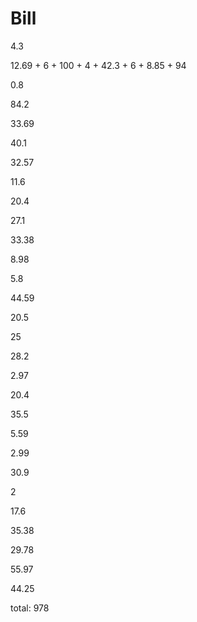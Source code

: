# Bill
4.3

12.69 + 6 + 100 + 4 + 42.3 + 6 + 8.85 + 94 

0.8

84.2

33.69

40.1

32.57

11.6

20.4

27.1

33.38

8.98

5.8

44.59

20.5

25

28.2

2.97

20.4

35.5

5.59

2.99

30.9

2

17.6

35.38

29.78

55.97

44.25

total: 978
